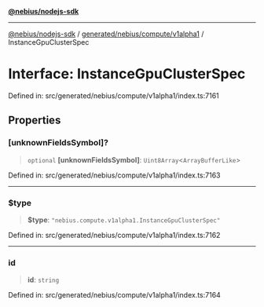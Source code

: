 [**@nebius/nodejs-sdk**](../../../../../README.md)

---

[@nebius/nodejs-sdk](../../../../../README.md) / [generated/nebius/compute/v1alpha1](../README.md) / InstanceGpuClusterSpec

# Interface: InstanceGpuClusterSpec

Defined in: src/generated/nebius/compute/v1alpha1/index.ts:7161

## Properties

### \[unknownFieldsSymbol\]?

> `optional` **\[unknownFieldsSymbol\]**: `Uint8Array`\<`ArrayBufferLike`\>

Defined in: src/generated/nebius/compute/v1alpha1/index.ts:7163

---

### $type

> **$type**: `"nebius.compute.v1alpha1.InstanceGpuClusterSpec"`

Defined in: src/generated/nebius/compute/v1alpha1/index.ts:7162

---

### id

> **id**: `string`

Defined in: src/generated/nebius/compute/v1alpha1/index.ts:7164
